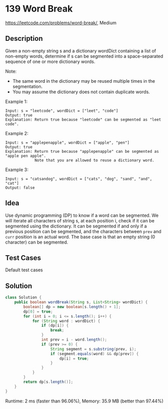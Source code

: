# 139 Word Break

<https://leetcode.com/problems/word-break/>, Medium

## Description

Given a non-empty string s and a dictionary wordDict containing a list of
non-empty words, determine if s can be segmented into a space-separated
sequence of one or more dictionary words.

Note:

- The same word in the dictionary may be reused multiple times in the
  segmentation.
- You may assume the dictionary does not contain duplicate words.

Example 1:

```
Input: s = "leetcode", wordDict = ["leet", "code"]
Output: true
Explanation: Return true because "leetcode" can be segmented as "leet code".
```

Example 2:

```
Input: s = "applepenapple", wordDict = ["apple", "pen"]
Output: true
Explanation: Return true because "applepenapple" can be segmented as "apple pen apple".
             Note that you are allowed to reuse a dictionary word.
```

Example 3:

```
Input: s = "catsandog", wordDict = ["cats", "dog", "sand", "and", "cat"]
Output: false
```

## Idea

Use dynamic programming (DP) to know if a word can be segmented. We will iterate
all characters of string s, at each position i, check if it can be segmented
using the dictionary. It can be segmented if and only if a previous position can
be segmented, and the characters between `prev` and `curr` position is an actual
word. The base case is that an empty string (0 character) can be segmented.

## Test Cases

Default test cases

## Solution

```java
class Solution {
    public boolean wordBreak(String s, List<String> wordDict) {
        boolean[] dp = new boolean[s.length() + 1];
        dp[0] = true;
        for (int i = 0; i <= s.length(); i++) {
            for (String word : wordDict) {
                if (dp[i]) {
                    break;
                }
                int prev = i - word.length();
                if (prev >= 0) {
                    String segment = s.substring(prev, i);
                    if (segment.equals(word) && dp[prev]) {
                        dp[i] = true;
                    }
                }
            }
        }
        return dp[s.length()];
    }
}
```

Runtime: 2 ms (faster than 96.06%), Memory: 35.9 MB (better than 97.44%)
